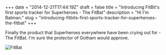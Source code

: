 +++
date = "2014-12-21T17:44:19Z"
draft = false
title = "Introducing FitBit's first sports tracker for Superheroes - The FitBat"
description = "Hi I'm Batman."
slug = "introducing-fitbits-first-sports-tracker-for-superheroes-the-fitbat"
+++

Finally the product that Superheroes everywhere have been crying out for - The FitBat. I'm sure the protector of Gotham would approve.

![FitBat](https://s3-eu-west-1.amazonaws.com/conoroneill.net/wp-content/uploads/2014/12/fitbat.jpg "FitBat")
